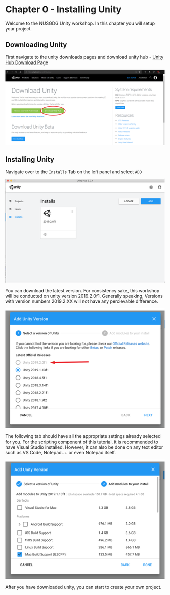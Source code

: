 # Chapter 0 - Installing Unity

Welcome to the NUSGDG Unity workshop. In this chapter you will setup your project.

## Downloading Unity

First navigate to the unity downloads pages and download unity hub - [Unity Hub Download Page](https://unity3d.com/get-unity/download)

![Unity hub download screenshot](https://github.com/DarkDestry/Unity-GDG-Workshop/blob/master/Docs/Images/Chapter%201/UnityHubDownload.png?raw=true)

## Installing Unity
Navigate over to the `Installs` Tab on the left panel and select `ADD`

![Unity Hub open screenshot](https://github.com/DarkDestry/Unity-GDG-Workshop/blob/master/Docs/Images/Chapter%201/UnityHubInstalls.png?raw=true)

You can download the latest version. For consistency sake, this workshop will be conducted on unity version 2019.2.0f1. Generally speaking, Versions with version numbers 2019.2.XX will not have any percievable difference.

![Unity Hub Version selection](https://github.com/DarkDestry/Unity-GDG-Workshop/blob/master/Docs/Images/Chapter%201/UnityHubInstallVersion.png?raw=true)

The following tab should have all the appropriate settings already selected for you. For the scripting component of this tutorial, it is recommended to have Visual Studio installed. However, it can also be done on any text editor such as VS Code, Notepad++ or even Notepad itself.

![Unity Hub Component selection](https://github.com/DarkDestry/Unity-GDG-Workshop/blob/master/Docs/Images/Chapter%201/UnityHubInstallComponents.png?raw=true)

After you have downloaded unity, you can start to create your own project.
